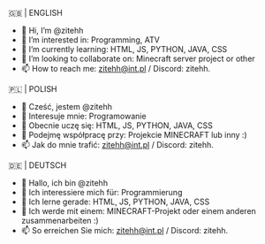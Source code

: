 
🇬🇧 | ENGLISH
- 👋 Hi, I’m @zitehh
- 👀 I’m interested in: Programming, ATV
- 🌱 I’m currently learning: HTML, JS, PYTHON, JAVA, CSS
- 💞️ I’m looking to collaborate on: Minecraft server project or other
- 📫 How to reach me: zitehh@int.pl / Discord: zitehh.

🇵🇱 | POLISH
- 👋 Cześć, jestem @zitehh
- 👀 Interesuje mnie: Programowanie
- 🌱 Obecnie uczę się: HTML, JS, PYTHON, JAVA, CSS
- 💞️ Podejmę współpracę przy: Projekcie MINECRAFT lub inny :)
- 📫 Jak do mnie trafić: zitehh@int.pl / Discord: zitehh.

🇩🇪 | DEUTSCH
- 👋 Hallo, ich bin @zitehh
- 👀 Ich interessiere mich für: Programmierung
- 🌱 Ich lerne gerade: HTML, JS, PYTHON, JAVA, CSS
- 💞️ Ich werde mit einem: MINECRAFT-Projekt oder einem anderen zusammenarbeiten :)
- 📫 So erreichen Sie mich: zitehh@int.pl / Discord: zitehh.

